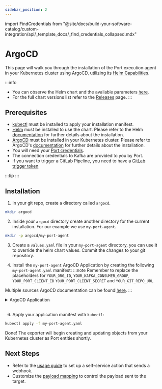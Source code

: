 ```yaml
---
sidebar_position: 2
---
```


import FindCredentials from "@site/docs/build-your-software-catalog/custom-integration/api/_template_docs/_find_credentials_collapsed.mdx"

# ArgoCD

This page will walk you through the installation of the Port execution agent in your Kubernetes cluster using ArgoCD, utilizing its [Helm Capabilities](https://argo-cd.readthedocs.io/en/stable/user-guide/helm/).

:::info
- You can observe the Helm chart and the available parameters [here](https://github.com/port-labs/helm-charts/tree/main/charts/port-agent).
- For the full chart versions list refer to the [Releases](https://github.com/port-labs/helm-charts/releases?q=port-agent&expanded=true) page.
:::

## Prerequisites

- [kubectl](https://kubernetes.io/docs/tasks/tools/#kubectl) must be installed to apply your installation manifest.
- [Helm](https://helm.sh) must be installed to use the chart. Please refer to the Helm [documentation](https://helm.sh/docs/intro/install/) for further details about the installation.
- [ArgoCD](https://argoproj.github.io/cd/) must be installed in your Kubernetes cluster. Please refer to ArgoCD's [documentation](https://argo-cd.readthedocs.io/en/stable/getting_started/#1-install-argo-cd) for further details about the installation.
- You will need your [Port credentials](/build-your-software-catalog/custom-integration/api/api.md#find-your-port-credentials).
- The connection credentials to Kafka are provided to you by Port.
- If you want to trigger a GitLab Pipeline, you need to have a [GitLab trigger token](https://docs.gitlab.com/ee/ci/triggers/)

:::tip
<FindCredentials />
:::


## Installation

1. In your git repo, create a directory called `argocd`.
```bash
mkdir argocd
```

2. Inside your `argocd` directory create another directory for the current installation. For our example we use `my-port-agent`.
```bash
mkdir -p argocd/my-port-agent
```

3. Create a `values.yaml` file in your `my-port-agent` directory, you can use it to override the helm chart values. Commit the changes to your git repository.

4. Install the `my-port-agent` ArgoCD Application by creating the following `my-port-agent.yaml` manifest:
:::note
Remember to replace the placeholders for `YOUR_ORG_ID`, `YOUR_KAFKA_CONSUMER_GROUP`, `YOUR_PORT_CLIENT_ID` `YOUR_PORT_CLIENT_SECRET` and `YOUR_GIT_REPO_URL`.

Multiple sources ArgoCD documentation can be found [here](https://argo-cd.readthedocs.io/en/stable/user-guide/multiple_sources/#helm-value-files-from-external-git-repository).
:::

<details>
  <summary>ArgoCD Application</summary>

```yaml showLineNumbers
apiVersion: argoproj.io/v1alpha1
kind: Application
metadata:
  name: my-port-agent
  namespace: argocd
spec:
  destination:
    namespace: my-port-agent
    server: https://kubernetes.default.svc
  project: default
  sources:
  - repoURL: 'https://port-labs.github.io/helm-charts/'
    chart: port-agent
    targetRevision: 0.7.2
    helm:
      valueFiles:
        - $values/argocd/my-port-agent/values.yaml
      parameters:
        - name: env.normal.KAFKA_CONSUMER_GROUP_ID
          value: YOUR_KAFKA_CONSUMER_GROUP
        - name: env.normal.PORT_ORG_ID
          value: YOUR_ORG_ID
        - name: env.secret.PORT_CLIENT_ID
          value: YOUR_PORT_CLIENT_ID
        - name: env.secret.PORT_CLIENT_SECRET
          value: YOUR_PORT_CLIENT_SECRET
  - repoURL: YOUR_GIT_REPO_URL
    targetRevision: main
    ref: values
  syncPolicy:
    automated:
      prune: true
      selfHeal: true
    syncOptions:
    - CreateNamespace=true
```

</details>
<br/>

6. Apply your application manifest with `kubectl`:
```bash
kubectl apply -f my-port-agent.yaml
```
Done! The exporter will begin creating and updating objects from your Kubernetes cluster as Port entities shortly.

## Next Steps

- Refer to the [usage guide](/create-self-service-experiences/setup-backend/webhook/port-execution-agent/usage.md) to set up a self-service action that sends a webhook.
- Customize the [payload mapping](/create-self-service-experiences/setup-backend/webhook/port-execution-agent/control-the-payload.md?installationMethod=argo) to control the payload sent to the target.